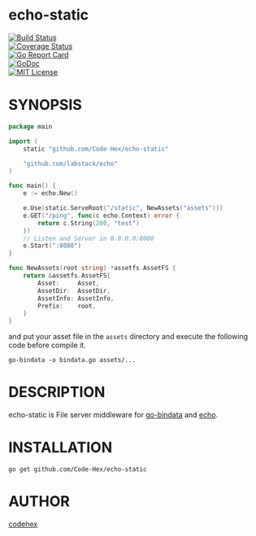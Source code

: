 echo-static
====
[![Build Status](https://travis-ci.org/Code-Hex/echo-static.svg?branch=master)](https://travis-ci.org/Code-Hex/echo-static)  
[![Coverage Status](https://coveralls.io/repos/github/Code-Hex/echo-static/badge.svg?branch=master)](https://coveralls.io/github/Code-Hex/echo-static?branch=master)  
[![Go Report Card](https://goreportcard.com/badge/github.com/Code-Hex/echo-static)](https://goreportcard.com/report/github.com/Code-Hex/echo-static)  
[![GoDoc](https://godoc.org/github.com/Code-Hex/echo-static?status.svg)](https://godoc.org/github.com/Code-Hex/echo-static)  
[![MIT License](http://img.shields.io/badge/license-MIT-blue.svg?style=flat)](LICENSE)  
# SYNOPSIS
```go
package main

import (
    static "github.com/Code-Hex/echo-static"

    "github.com/labstack/echo"
)

func main() {
    e := echo.New()

    e.Use(static.ServeRoot("/static", NewAssets("assets")))
    e.GET("/ping", func(c echo.Context) error {
        return c.String(200, "test")
    })
    // Listen and Server in 0.0.0.0:8080
    e.Start(":8080")
}

func NewAssets(root string) *assetfs.AssetFS {
	return &assetfs.AssetFS{
		Asset:     Asset,
		AssetDir:  AssetDir,
		AssetInfo: AssetInfo,
		Prefix:    root,
	}
}
```
and put your asset file in the `assets` directory and execute the following code before compile it.

    go-bindata -o bindata.go assets/...
	
# DESCRIPTION

echo-static is File server middleware for [go-bindata](https://github.com/jteeuwen/go-bindata) and [echo](https://github.com/labstack/echo).

# INSTALLATION

    go get github.com/Code-Hex/echo-static

# AUTHOR

[codehex](https://twitter.com/CodeHex)
